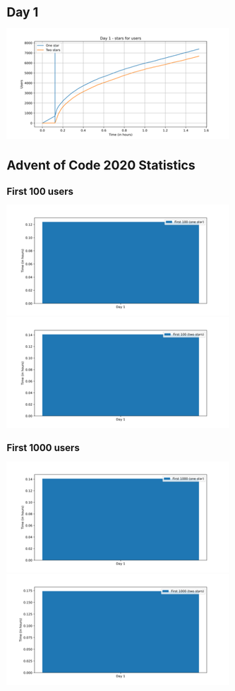 # Day 1
![](/puzzle01-users.svg "Day 1 - stars for users")
# Advent of Code 2020 Statistics
## First 100 users
![](/first-100-one-star.svg "First 100 users (one star)")
![](/first-100-two-stars.svg "First 100 users (two stars)")
## First 1000 users
![](/first-1000-one-star.svg "First 1000 users (one star)")
![](/first-1000-two-stars.svg "First 1000 users (two stars)")
